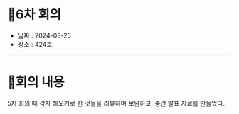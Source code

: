 # 📍6차 회의
  + 날짜 : 2024-03-25
  + 장소 : 424호

---
# 📍회의 내용

5차 회의 때 각자 해오기로 한 것들을 리뷰하며 보완하고, 중간 발표 자료를 만들었다.

